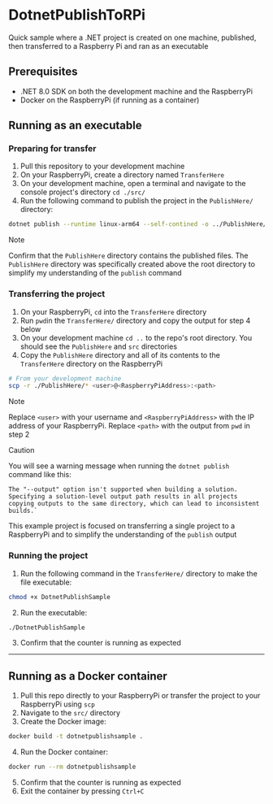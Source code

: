 # DotnetPublishToRPi
Quick sample where a .NET project is created on one machine, published, then transferred to a Raspberry Pi and ran as an executable

## Prerequisites
- .NET 8.0 SDK on both the development machine and the RaspberryPi
- Docker on the RaspberryPi (if running as a container)


## Running as an executable
### Preparing for transfer
1. Pull this repository to your development machine
2. On your RaspberryPi, create a directory named `TransferHere`
3. On your development machine, open a terminal and navigate to the console project's directory `cd ./src/`
4. Run the following command to publish the project in the `PublishHere/` directory:
```bash
dotnet publish --runtime linux-arm64 --self-contined -o ../PublishHere/
```
> [!NOTE]
> Confirm that the `PublishHere` directory contains the published files. The `PublishHere` directory was specifically created above the root directory to simplify my understanding of the `publish` command

### Transferring the project
1. On your RaspberryPi, `cd` into the `TransferHere` directory
2. Run `pwd`in the `TransferHere/` directory and copy the output for step 4 below
3. On your development machine `cd ..` to the repo's root directory. You should see the `PublishHere` and `src` directories
4. Copy the `PublishHere` directory and all of its contents to the `TransferHere` directory on the RaspberryPi
```bash
# From your development machine
scp -r ./PublishHere/* <user>@<RaspberryPiAddress>:<path>
```
> [!NOTE]
> Replace `<user>` with your username and `<RaspberryPiAddress>` with the IP address of your RaspberryPi. Replace `<path>` with the output from `pwd` in step 2

> [!CAUTION]
> You will see a warning message when running the `dotnet publish` command like this:
> ```
> The "--output" option isn't supported when building a solution. Specifying a solution-level output path results in all projects copying outputs to the same directory, which can lead to inconsistent builds.`
> ```
> This example project is focused on transferring a single project to  a RaspberryPi and to simplify the understanding of the `publish` output
### Running the project
1. Run the following command in the `TransferHere/` directory to make the file executable:
```bash
chmod +x DotnetPublishSample
```
2. Run the executable:
```bash
./DotnetPublishSample
```
3. Confirm that the counter is running as expected
---
## Running as a Docker container

1. Pull this repo directly to your RaspberryPi or transfer the project to your RaspberryPi using `scp`
2. Navigate to the `src/` directory
3. Create the Docker image:
```bash
docker build -t dotnetpublishsample .
```
4. Run the Docker container:
```bash
docker run --rm dotnetpublishsample
```
5. Confirm that the counter is running as expected
6. Exit the container by pressing `Ctrl+C`